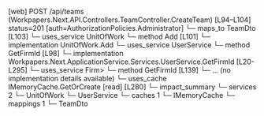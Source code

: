 [web] POST /api/teams  (Workpapers.Next.API.Controllers.TeamController.CreateTeam)  [L94–L104] status=201 [auth=AuthorizationPolicies.Administrator]
  └─ maps_to TeamDto [L103]
  └─ uses_service UnitOfWork
    └─ method Add [L101]
      └─ implementation UnitOfWork.Add
  └─ uses_service UserService
    └─ method GetFirmId [L98]
      └─ implementation Workpapers.Next.ApplicationService.Services.UserService.GetFirmId [L20-L295]
        └─ uses_service Firm>
          └─ method GetFirmId [L139]
            └─ ... (no implementation details available)
        └─ uses_cache IMemoryCache.GetOrCreate [read] [L280]
  └─ impact_summary
    └─ services 2
      └─ UnitOfWork
      └─ UserService
    └─ caches 1
      └─ IMemoryCache
    └─ mappings 1
      └─ TeamDto

